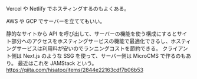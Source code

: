Vercel や Netlify でホスティングするのもよくある。

AWS や GCP でサーバーを立ててもいい。

静的なサイトから API を呼び出して、サーバーの機能を使う構成にするとサイト部分へのアクセスをホスティングサービスの機能で最適化できるし、ホスティングサービスは利用料が安いのでランニングコストを節約できる。
クライアント側は Next.js のような SSG を使って、サーバー側は MicroCMS で作るのもあり。
最近はこれを JAMStack という。
https://qiita.com/hisatoo/items/2844e22163cdf7b06b53

